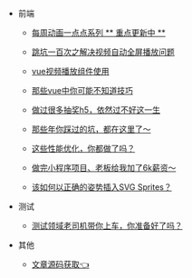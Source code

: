 

* 前端
  * [每周动画一点点系列 ** 重点更新中 ** ](frontends/series/animation-sequence.md "每周动画一点点系列，每周带你进步一点点")
  * [跳坑一百次之解决视频自动全屏播放问题](frontends/vue/relsove_video_fullscreenPlay.md)
  * [vue视频播放组件使用](frontends/vue/vue_video_player.md)

  * [那些vue中你可能不知道技巧](frontends/vue/vue.md)
  * [做过很多抽奖h5，依然过不好这一生](frontends/css/draw-prize.md)
  * [那些年你踩过的坑，都在这里了～](frontends/js/questions.md)
  * [这些性能优化，你都做了吗？](frontends/js/optimization.md)
  * [做完小程序项目、老板给我加了6k薪资～](frontends/applets/salary-increase.md)
  * [该如何以正确的姿势插入SVG Sprites？](frontends/css/svg-sprites.md)


* 测试

  * [测试领域老司机带你上车，你准备好了吗？](testing/theory/test-started.md)

* 其他
  * [文章源码获取👈](https://github.com/honeybadger8/blog-resource "@IT·平头哥联盟 文章源码合集")
